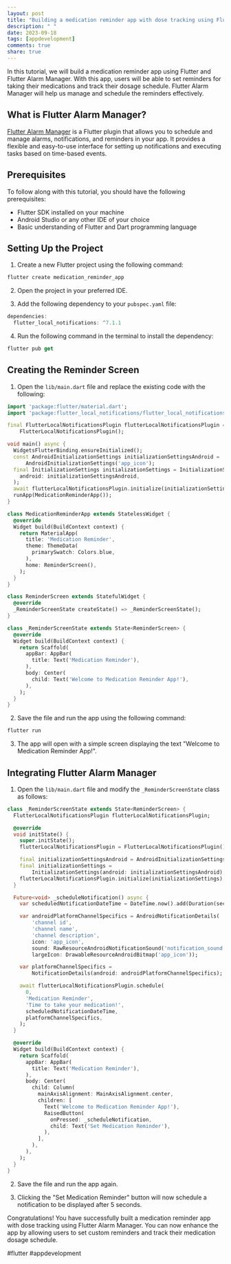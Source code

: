 ```yaml
---
layout: post
title: "Building a medication reminder app with dose tracking using Flutter Alarm Manager"
description: " "
date: 2023-09-18
tags: [appdevelopment]
comments: true
share: true
---
```


In this tutorial, we will build a medication reminder app using Flutter and Flutter Alarm Manager. With this app, users will be able to set reminders for taking their medications and track their dosage schedule. Flutter Alarm Manager will help us manage and schedule the reminders effectively.

## What is Flutter Alarm Manager?

[Flutter Alarm Manager](https://pub.dev/packages/flutter_local_notifications) is a Flutter plugin that allows you to schedule and manage alarms, notifications, and reminders in your app. It provides a flexible and easy-to-use interface for setting up notifications and executing tasks based on time-based events.

## Prerequisites

To follow along with this tutorial, you should have the following prerequisites:

- Flutter SDK installed on your machine
- Android Studio or any other IDE of your choice
- Basic understanding of Flutter and Dart programming language

## Setting Up the Project

1. Create a new Flutter project using the following command:

```dart
flutter create medication_reminder_app
```

2. Open the project in your preferred IDE.

3. Add the following dependency to your `pubspec.yaml` file:

```dart
dependencies:
  flutter_local_notifications: ^7.1.1
```

4. Run the following command in the terminal to install the dependency:

```dart
flutter pub get
```

## Creating the Reminder Screen

1. Open the `lib/main.dart` file and replace the existing code with the following:

```dart
import 'package:flutter/material.dart';
import 'package:flutter_local_notifications/flutter_local_notifications.dart';

final FlutterLocalNotificationsPlugin flutterLocalNotificationsPlugin =
    FlutterLocalNotificationsPlugin();

void main() async {
  WidgetsFlutterBinding.ensureInitialized();
  const AndroidInitializationSettings initializationSettingsAndroid =
      AndroidInitializationSettings('app_icon');
  final InitializationSettings initializationSettings = InitializationSettings(
    android: initializationSettingsAndroid,
  );
  await flutterLocalNotificationsPlugin.initialize(initializationSettings);
  runApp(MedicationReminderApp());
}

class MedicationReminderApp extends StatelessWidget {
  @override
  Widget build(BuildContext context) {
    return MaterialApp(
      title: 'Medication Reminder',
      theme: ThemeData(
        primarySwatch: Colors.blue,
      ),
      home: ReminderScreen(),
    );
  }
}

class ReminderScreen extends StatefulWidget {
  @override
  _ReminderScreenState createState() => _ReminderScreenState();
}

class _ReminderScreenState extends State<ReminderScreen> {
  @override
  Widget build(BuildContext context) {
    return Scaffold(
      appBar: AppBar(
        title: Text('Medication Reminder'),
      ),
      body: Center(
        child: Text('Welcome to Medication Reminder App!'),
      ),
    );
  }
}
```

2. Save the file and run the app using the following command:

```dart
flutter run
```

3. The app will open with a simple screen displaying the text "Welcome to Medication Reminder App!".

## Integrating Flutter Alarm Manager

1. Open the `lib/main.dart` file and modify the `_ReminderScreenState` class as follows:

```dart
class _ReminderScreenState extends State<ReminderScreen> {
  FlutterLocalNotificationsPlugin flutterLocalNotificationsPlugin;

  @override
  void initState() {
    super.initState();
    flutterLocalNotificationsPlugin = FlutterLocalNotificationsPlugin();

    final initializationSettingsAndroid = AndroidInitializationSettings('app_icon');
    final initializationSettings =
        InitializationSettings(android: initializationSettingsAndroid);
    flutterLocalNotificationsPlugin.initialize(initializationSettings);
  }

  Future<void> _scheduleNotification() async {
    var scheduledNotificationDateTime = DateTime.now().add(Duration(seconds: 5));

    var androidPlatformChannelSpecifics = AndroidNotificationDetails(
        'channel id',
        'channel name',
        'channel description',
        icon: 'app_icon',
        sound: RawResourceAndroidNotificationSound('notification_sound'),
        largeIcon: DrawableResourceAndroidBitmap('app_icon'));

    var platformChannelSpecifics =
        NotificationDetails(android: androidPlatformChannelSpecifics);

    await flutterLocalNotificationsPlugin.schedule(
      0,
      'Medication Reminder',
      'Time to take your medication!',
      scheduledNotificationDateTime,
      platformChannelSpecifics,
    );
  }

  @override
  Widget build(BuildContext context) {
    return Scaffold(
      appBar: AppBar(
        title: Text('Medication Reminder'),
      ),
      body: Center(
        child: Column(
          mainAxisAlignment: MainAxisAlignment.center,
          children: [
            Text('Welcome to Medication Reminder App!'),
            RaisedButton(
              onPressed: _scheduleNotification,
              child: Text('Set Medication Reminder'),
            ),
          ],
        ),
      ),
    );
  }
}
```

2. Save the file and run the app again.

3. Clicking the "Set Medication Reminder" button will now schedule a notification to be displayed after 5 seconds.

Congratulations! You have successfully built a medication reminder app with dose tracking using Flutter Alarm Manager. You can now enhance the app by allowing users to set custom reminders and track their medication dosage schedule.

#flutter #appdevelopment